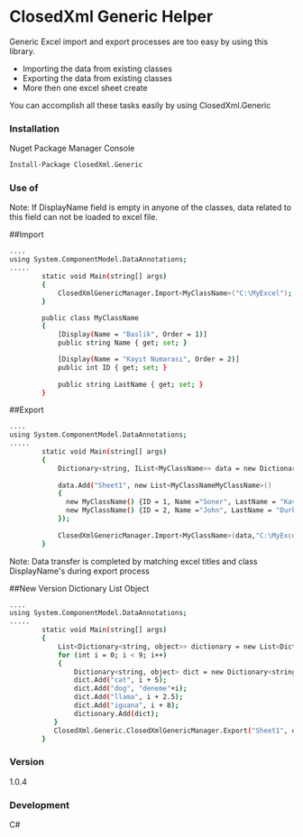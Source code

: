 # ClosedXml Generic Helper
 
Generic Excel import and export processes are too easy by using this library. 

- Importing the data from existing classes
- Exporting the data from existing classes
- More then one excel sheet create 

You can accomplish all these tasks easily by using ClosedXml.Generic
 
### Installation

Nuget Package Manager Console

```sh
Install-Package ClosedXml.Generic
```
### Use of
Note: If DisplayName field is empty in anyone of the classes, data related to this field can not be loaded to excel file.

##Import 
```sh
....
using System.ComponentModel.DataAnnotations;
..... 
        static void Main(string[] args)
        {
            ClosedXmlGenericManager.Import<MyClassName>("C:\MyExcel");
        } 

        public class MyClassName
        {
            [Display(Name = "Baslik", Order = 1)]
            public string Name { get; set; }

            [Display(Name = "Kayıt Numarası", Order = 2)]
            public int ID { get; set; }
 
            public string LastName { get; set; }
        }
```
##Export 
```sh
....
using System.ComponentModel.DataAnnotations;
..... 
        static void Main(string[] args)
        {
            Dictionary<string, IList<MyClassName>> data = new Dictionary<string, IList<MyClassName>>();
            
            data.Add("Sheet1", new List<MyClassNameMyClassName>()
            {
              new MyClassName() {ID = 1, Name ="Soner", LastName = "Kavlak"},
              new MyClassName() {ID = 2, Name ="John", LastName = "Durk"},
            });
            
            ClosedXmlGenericManager.Import<MyClassName>(data,"C:\MyExcel");
        }  
```

Note: Data transfer is completed by matching excel titles and class DisplayName's during export process



##New Version Dictionary List Object

```sh
....
using System.ComponentModel.DataAnnotations;
..... 
        static void Main(string[] args)
        {
            List<Dictionary<string, object>> dictionary = new List<Dictionary<string, object>>();
            for (int i = 0; i < 9; i++)
            {
                Dictionary<string, object> dict = new Dictionary<string, object>();
                dict.Add("cat", i + 5);
                dict.Add("dog", "deneme"+i);
                dict.Add("llama", i + 2.5);
                dict.Add("iguana", i + 8);
                dictionary.Add(dict);
           }
           ClosedXml.Generic.ClosedXmlGenericManager.Export("Sheet1", dictionary, "C:\MyExcel"); 
        }  
```
 
 
### Version

1.0.4

### Development

C#
  
